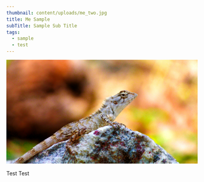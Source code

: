 ```yaml
---
thumbnail: content/uploads/me_two.jpg
title: Me Sample
subTitle: Sample Sub Title
tags:
  - sample
  - test
---
```

![Test ](content/uploads/IMG_6183.JPG "Test Title")

Test Test
